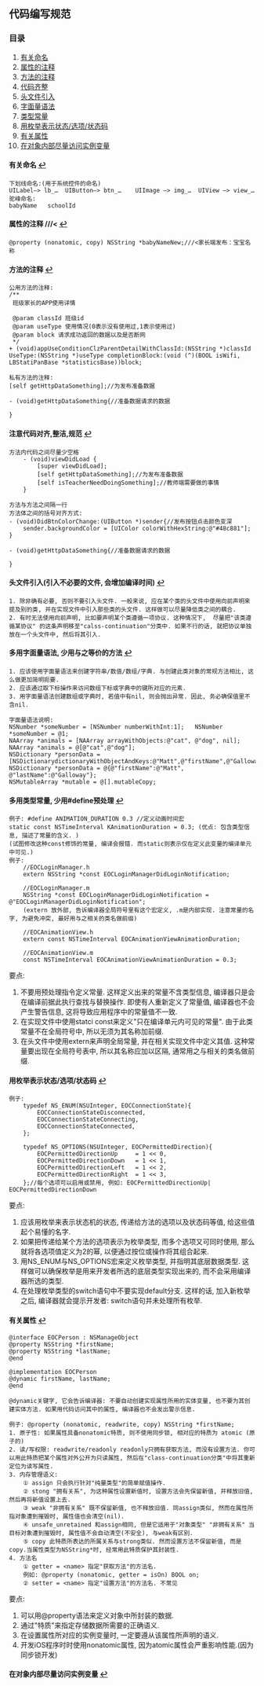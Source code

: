## 代码编写规范
### <a name="目录"></a>目录
1. [有关命名](#有关命名)
2. [属性的注释](#属性的注释)
3. [方法的注释](#方法的注释)
4. [代码齐整](#代码齐整)
5. [头文件引入](#头文件引入)
6. [字面量语法](#字面量语法)
7. [类型常量](#类型常量)
8. [用枚举表示状态/选项/状态码](#枚举作用)
9. [有关属性](#有关属性)
10. [在对象内部尽量访问实例变量](#内部访问实例变量)

#### <a name="有关命名"></a>有关命名 [↩](#目录)

```
下划线命名:(用于系统控件的命名)
UILabel—> lb_…  UIButton—> btn_…	UIImage —> img_…  UIView —> view_…
驼峰命名:
babyName   schoolId
```

#### <a name="属性的注释"></a>属性的注释 ///< [↩](#目录)

```
@property (nonatomic, copy) NSString *babyNameNew;///<家长端发布：宝宝名称
```
#### <a name="方法的注释"></a>方法的注释 [↩](#目录)

```
公用方法的注释:
/**
 班级家长的APP使用详情

 @param classId 班级id
 @param useType 使用情况(0表示没有使用过,1表示使用过)
 @param block 请求成功返回的数据以及是否断网
 */
+ (void)appUseConditionClzParentDetailWithClassId:(NSString *)classId UseType:(NSString *)useType completionBlock:(void (^)(BOOL isWifi, LBStatiPanBase *statisticsBase))block;

私有方法的注释:
[self getHttpDataSomething];//为发布准备数据

- (void)getHttpDataSomething{//准备数据请求的数据

}
```

#### <a name="代码齐整"></a>注意代码对齐,整洁,规范 [↩](#目录)

```
方法内代码之间尽量少空格
    - (void)viewDidLoad {
        [super viewDidLoad];
        [self getHttpDataSomething];//为发布准备数据
        [self isTeacherNeedDoingSomething];//教师端需要做的事情
    }
    
方法与方法之间隔一行
方法体之间的括号对齐方式:
- (void)DidBtnColorChange:(UIButton *)sender{//发布按钮点击颜色变深
    sender.backgroundColor = [UIColor colorWithHexString:@"#48c881"];
}

- (void)getHttpDataSomething{//准备数据请求的数据

}
```

#### <a name="头文件引入"></a>头文件引入(引入不必要的文件, 会增加编译时间) [↩](#目录)

	1. 除非确有必要, 否则不要引入头文件. 一般来说, 应在某个类的头文件中使用向前声明来提及别的类, 并在实现文件中引入那些类的头文件. 这样做可以尽量降低类之间的耦合.
	2. 有时无法使用向前声明, 比如要声明某个类遵循一项协议. 这种情况下,  尽量把"该类遵循某协议" 的这条声明移至"calss-continuation"分类中. 如果不行的话, 就把协议单独放在一个头文件中, 然后将其引入. 

#### <a name="字面量语法"></a>多用字面量语法, 少用与之等价的方法 [↩](#目录)

```
1. 应该使用字面量语法来创建字符串/数值/数组/字典. 与创建此类对象的常规方法相比, 这么做更加简明扼要.
2. 应该通过取下标操作来访问数组下标或字典中的键所对应的元素.
3. 用字面量语法创建数组或字典时, 若值中有nil, 则会抛出异常. 因此, 务必确保值里不含nil.

字面量语法说明:
NSNumber *someNumber = [NSNumber numberWithInt:1];   NSNumber *someNumber = @1;
NAArray *animals = [NAArray arrayWithObjects:@"cat", @"dog", nil];  NAArray *animals = @[@"cat",@"dog"];
NSDictionary *personData = [NSDictionarydictionaryWithObjectAndKeys:@"Matt",@"firstName",@"Galloway",@"lastName"],nil;
NSDictionary *personData = @{@"firstName":@"Matt", @"lastName":@"Galloway"};
NSMutableArray *mutable = @[].mutableCopy;
```

#### <a name = "类型常量"></a>多用类型常量, 少用#define预处理 [↩](#目录)

```
例子: #define ANIMATION_DURATION 0.3 //定义动画时间宏
static const NSTimeInterval KAnimationDuration = 0.3; (优点: 包含类型信息, 描述了常量的含义. )
(试图修改这种const修饰的常量, 编译会报错. 而static则表示仅在定义此变量的编译单元中可见.)
例子: 
	//EOCLoginManager.h
	extern NSString *const EOCLoginManagerDidLoginNotification;
	
	//EOCLoginManager.m
	NSString *const EOCLoginManagerDidLoginNotification = @"EOCLoginManagerDidLoginNotification";
	(extern 放外部, 告诉编译器全局符号里有这个宏定义, .m是内部实现. 注意常量的名字, 为避免冲突, 最好用与之相关的类名做前缀)
	
	//EOCAnimationView.h
	extern const NSTimeInterval EOCAnimationViewAnimationDuration;
	
	//EOCAnimationView.m
	const NSTimeInterval EOCAnimationViewAnimationDuration = 0.3;

```
要点: 

1. 不要用预处理指令定义常量. 这样定义出来的常量不含类型信息, 编译器只是会在编译前据此执行查找与替换操作. 即使有人重新定义了常量值, 编译器也不会产生警告信息, 这将导致应用程序中的常量值不一致.
2. 在实现文件中使用statci const来定义"只在编译单元内可见的常量". 由于此类常量不在全局符号中, 所以无须为其名称加前缀.
3. 在头文件中使用extern来声明全局常量, 并在相关实现文件中定义其值. 这种常量要出现在全局符号表中, 所以其名称应加以区隔, 通常用之与相关的类名做前缀.

#### <a name = "枚举作用"></a>用枚举表示状态/选项/状态码 [↩](#目录)

```
例子:
	typedef NS_ENUM(NSUInteger, EOCConnectionState){
		EOCConnectionStateDisconnected,
		EOCConnectionStateConnecting,
		EOCConnectionStateConnected,
	};
	
	typedef NS_OPTIONS(NSUInteger, EOCPermittedDirection){
		EOCPermittedDirectionUp		= 1 << 0,
		EOCPermittedDirectionDown	= 1 << 1,
		EOCPermittedDirectionLeft	= 1 << 2,
		EOCPermittedDirectionRight	= 1 << 3,
	};//每个选项可以启用或禁用, 例如: EOCPermittedDirectionUp| EOCPermittedDirectionDown
```
要点:

  1. 应该用枚举来表示状态机的状态, 传递给方法的选项以及状态码等值, 给这些值起个易懂的名字.
  2. 如果把传递给某个方法的选项表示为枚举类型, 而多个选项又可同时使用, 那么就将各选项值定义为2的幂, 以便通过按位或操作将其组合起来.
  3. 用NS_ENUM与NS_OPTIONS宏来定义枚举类型, 并指明其底层数据类型. 这样做可以确保枚举是用来开发者所选的底层类型实现出来的, 而不会采用编译器所选的类型.
  4. 在处理枚举类型的switch语句中不要实现default分支. 这样的话, 加入新枚举之后, 编译器就会提示开发者: switch语句并未处理所有枚举.

#### <a name = "有关属性"></a>有关属性 [↩](#目录)

```
@interface EOCPerson : NSManageObject
@property NSString *firstName;
@property NSString *lastName;
@end

@implementation EOCPerson
@dynamic firstName, lastName;
@end

@dynamic关键字, 它会告诉编译器: 不要自动创建实现属性所用的实体变量, 也不要为其创建实体方法. 如果用代码访问其中的属性, 编译器也不会发出警示信息.
```

```
例子: @property (nonatomic, readwrite, copy) NSString *firstName;
1. 原子性: 如果属性具备nonatomic特质, 则不使用同步锁, 相对应的特质为 atomic (原子的)
2. 读/写权限: readwrite/readonly readonly只拥有获取方法, 而没有设置方法. 你可以用此特质把某个属性对外公开为只读属性, 然后在"class-continuation分类"中将其重新定位为读写属性.
3. 内存管理语义:
	① assign 只会执行针对"纯量类型"的简单赋值操作.
	② stong "拥有关系", 为这种属性设置新值时, 设置方法会先保留新值, 并释放旧值, 然后再将新值设置上去.
	③ weak "非拥有关系" 既不保留新值, 也不释放旧值. 同assign类似, 然而在属性所指对象遭到摧毁时, 属性值也会清空(nil).
	④ unsafe_unretained 和assign相同, 但是它适用于"对象类型" "非拥有关系" 当目标对象遭到摧毁时, 属性值不会自动清空(不安全), 与weak有区别.
	⑤ copy 此特质所表达的所属关系与strong类似. 然而设置方法不保留新值, 而是copy.当属性类型为NSString*时, 经常用此特质保护其封装性.
4. 方法名
	① getter = <name> 指定"获取方法"的方法名.
	例如: @property (nonatomic, getter = isOn) BOOL on;
	② setter = <name> 指定"设置方法"的方法名. 不常见
```
要点:
 
1. 可以用@property语法来定义对象中所封装的数据.
2. 通过"特质"来指定存储数据所需要的正确语义.
3. 在设置属性所对应的实例变量时, 一定要遵从该属性所声明的语义.
4. 开发iOS程序时时使用nonatomic属性, 因为atomic属性会严重影响性能.(因为同步锁开发)

#### <a name = "内部访问实例变量"></a>在对象内部尽量访问实例变量 [↩](#目录)